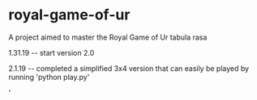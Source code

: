 # royal-game-of-ur
A project aimed to master the Royal Game of Ur tabula rasa

1.31.19 -- start version 2.0

2.1.19 -- completed a simplified 3x4 version that can easily be played by running 'python play.py'

'